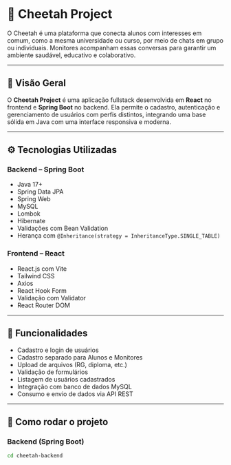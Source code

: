 # 🐆 Cheetah Project

O Cheetah é uma plataforma que conecta alunos com interesses em comum, como a mesma universidade ou curso, por meio de chats em grupo ou individuais. Monitores acompanham essas conversas para garantir um ambiente saudável, educativo e colaborativo.

---

## 🎯 Visão Geral

O **Cheetah Project** é uma aplicação fullstack desenvolvida em **React** no frontend e **Spring Boot** no backend. Ela permite o cadastro, autenticação e gerenciamento de usuários com perfis distintos, integrando uma base sólida em Java com uma interface responsiva e moderna.

---

## ⚙️ Tecnologias Utilizadas

### Backend – Spring Boot
- Java 17+
- Spring Data JPA
- Spring Web
- MySQL
- Lombok
- Hibernate
- Validações com Bean Validation
- Herança com `@Inheritance(strategy = InheritanceType.SINGLE_TABLE)`

### Frontend – React
- React.js com Vite
- Tailwind CSS
- Axios
- React Hook Form
- Validação com Validator
- React Router DOM

---

## 🧪 Funcionalidades

- Cadastro e login de usuários
- Cadastro separado para Alunos e Monitores
- Upload de arquivos (RG, diploma, etc.)
- Validação de formulários
- Listagem de usuários cadastrados
- Integração com banco de dados MySQL
- Consumo e envio de dados via API REST

---

## 🚀 Como rodar o projeto

### Backend (Spring Boot)

```bash
cd cheetah-backend
